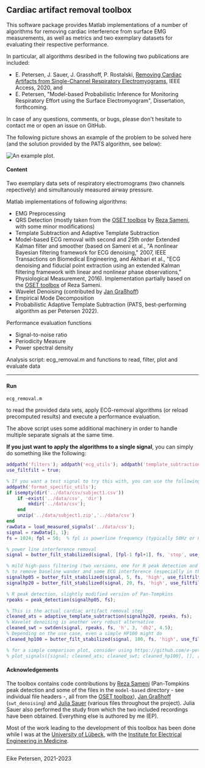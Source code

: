 ## Cardiac artifact removal toolbox

This software package provides Matlab implementations of a number of algorithms for removing cardiac interference from surface EMG measurements, as well as metrics and two exemplary datasets for evaluating their respective performance.

In particular, all algorithms desribed in the following two publications are included:
- E. Petersen, J. Sauer, J. Grasshoff, P. Rostalski, [Removing Cardiac Artifacts from Single-Channel Respiratory Electromyograms](https://ieeexplore.ieee.org/document/8988257), IEEE Access, 2020, and
- E. Petersen, "Model-based Probabilistic Inference for Monitoring Respiratory Effort using the Surface Electromyogram", Dissertation, forthcoming.

In case of any questions, comments, or bugs, please don't hesitate to contact me or open an issue on GitHub.

The following picture shows an example of the problem to be solved here (and the solution provided by the PATS algorithm, see below):

![An example plot.](titlepic.png)

#### Content
Two exemplary data sets of respiratory electromograms (two channels repectively) and simultanously measured airway pressure.
	
Matlab implementations of following algorithms:
- EMG Preprocessing
- QRS Detection (mostly taken from the [OSET toolbox](https://gitlab.com/rsameni/OSET) by [Reza Sameni](https://sameni.info/), with some minor modifications)
- Template Subtraction and Adaptive Template Subtraction
- Model-based ECG removal with second and 25th order Extended Kalman filter and smoother (based on Sameni et al., "A nonlinear Bayesian filtering framework for ECG denoising," 2007, IEEE Transactions on Biomedical Engineering, and Akhbari et al., "ECG denoising and fiducial point extraction using an extended Kalman filtering framework with linear and nonlinear phase observations," Physiological Measurement, 2016). Implementation partially based on the [OSET toolbox](https://gitlab.com/rsameni/OSET) of Reza Sameni.
- Wavelet Denoising (contributed by [Jan Graßhoff](https://www.ime.uni-luebeck.de/institute/staff/jan-grasshoff.html))
- Empirical Mode Decomposition
- Probabilistic Adaptive Template Subtraction (PATS, best-performing algorithm as per Petersen 2022).
		
Performance evaluation functions
- Signal-to-noise ratio
- Periodicity Measure
- Power spectral density
	
Analysis script: ecg_removal.m and functions to read, filter, plot and evaluate data

---

#### Run

    ecg_removal.m   
    
to read the provided data sets, apply ECG-removal algorithms (or reload precomputed results) and execute a performance evaluation.

The above script uses some additional machinery in order to handle multiple separate signals at the same time.

**If you just want to apply the algorithms to a single signal**, you can simply do something like the following:
```MATLAB
addpath('filters'); addpath('ecg_utils'); addpath('template_subtraction');
use_filtfilt = true;

% If you want a test signal to try this with, you can use the following; otherwise replace by your data
addpath('format_specific_utils');
if isempty(dir('../data/csv/subject1.csv'))
    if ~exist('../data/csv', 'dir')
        mkdir('../data/csv');
    end
    unzip('../data/subject1.zip','../data/csv')
end
rawData = load_measured_signals('../data/csv');
signal = rawData{1, 1};
fs = 1024; fpl = 50;  % fpl is powerline frequency (typically 50Hz or 60Hz)

% power line interference removal
signal = butter_filt_stabilized(signal, [fpl-1 fpl+1], fs, 'stop', use_filtfilt, 2);

% mild high-pass filtering (two versions, one for R peak detection and one for cardiac artifact removal) 
% to remove baseline wander and some ECG interference (especially in the 20Hz version)
signalhp05 = butter_filt_stabilized(signal, 5, fs, 'high', use_filtfilt, 6);
signalhp20 = butter_filt_stabilized(signal, 20, fs, 'high', use_filtfilt, 6);

% R peak detection, slightly modified version of Pan-Tompkins
rpeaks = peak_detection(signalhp05, fs);

% This is the actual cardiac artifact removal step
cleaned_ats = adaptive_template_subtraction(signalhp20, rpeaks, fs);
% Wavelet denoising is another very robust alternative
cleaned_swt = swtden(signal, rpeaks, fs, 'h', 3, 'db2', 4.5);
% Depending on the use case, even a simple HP100 might do
cleaned_hp100 = butter_filt_stabilized(signal, 100, fs, 'high', use_filtfilt, 6);

% for a simple comparison plot, consider using https://github.com/e-pet/plot_signals
% plot_signals([signal; cleaned_ats; cleaned_swt; cleaned_hp100], [], [], [], [], 'markers', rpeaks);
```


#### Acknowledgements
The toolbox contains code contributions by [Reza Sameni](https://sameni.info/) (Pan-Tompkins peak detection and some of the files in the `model-based` directory - see individual file headers -, all from the [OSET toolbox](https://gitlab.com/rsameni/OSET)), [Jan Graßhoff](https://www.ime.uni-luebeck.de/institute/staff/jan-grasshoff.html) (`swt_denoising`) and [Julia Sauer](https://www.ime.uni-luebeck.de/institute/staff/julia-sauer.html) (various files throughout the project).
Julia Sauer also performed the study from which the two included recordings have been obtained.
Everything else is authored by me (EP).

Most of the work leading to the development of this toolbox has been done while I was at the [University of Lübeck](https://www.uni-luebeck.de/en/university/university.html), with the [Institute for Electrical Engineering in Medicine](https://www.ime.uni-luebeck.de/institute.html).

--- 

Eike Petersen, 2021-2023
